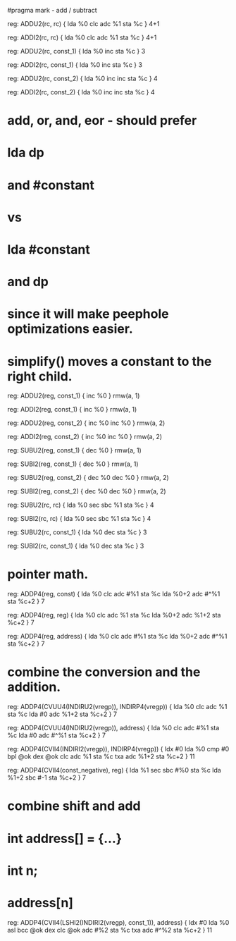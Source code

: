 #pragma mark - add / subtract

reg: ADDU2(rc, rc) {
    lda %0
    clc
    adc %1
    sta %c
} 4+1

reg: ADDI2(rc, rc) {
    lda %0
    clc
    adc %1
    sta %c
} 4+1


reg: ADDU2(rc, const_1) {
    lda %0
    inc
    sta %c
} 3

reg: ADDI2(rc, const_1) {
    lda %0
    inc
    sta %c
} 3

reg: ADDU2(rc, const_2) {
    lda %0
    inc
    inc
    sta %c
} 4

reg: ADDI2(rc, const_2) {
    lda %0
    inc
    inc
    sta %c
} 4

# add, or, and, eor - should prefer
# lda dp
# and #constant
# vs
# lda #constant
# and dp
# since it will make peephole optimizations easier.
# simplify() moves a constant to the right child.

reg: ADDU2(reg, const_1) {
    inc %0
} rmw(a, 1)

reg: ADDI2(reg, const_1) {
    inc %0
} rmw(a, 1)

reg: ADDU2(reg, const_2) {
    inc %0
    inc %0
} rmw(a, 2)

reg: ADDI2(reg, const_2) {
    inc %0
    inc %0
} rmw(a, 2)

reg: SUBU2(reg, const_1) {
    dec %0
} rmw(a, 1)

reg: SUBI2(reg, const_1) {
    dec %0
} rmw(a, 1)

reg: SUBU2(reg, const_2) {
    dec %0
    dec %0
} rmw(a, 2)

reg: SUBI2(reg, const_2) {
    dec %0
    dec %0
} rmw(a, 2)


reg: SUBU2(rc, rc) {
    lda %0
    sec
    sbc %1
    sta %c
} 4

reg: SUBI2(rc, rc) {
    lda %0
    sec
    sbc %1
    sta %c
} 4

reg: SUBU2(rc, const_1) {
    lda %0
    dec
    sta %c
} 3

reg: SUBI2(rc, const_1) {
    lda %0
    dec
    sta %c
} 3



# pointer math.


reg: ADDP4(reg, const) {
    lda %0
    clc
    adc #%1
    sta %c
    lda %0+2
    adc #^%1
    sta %c+2
} 7

reg: ADDP4(reg, reg) {
    lda %0
    clc
    adc %1
    sta %c
    lda %0+2
    adc %1+2
    sta %c+2
} 7


reg: ADDP4(reg, address) {
    lda %0
    clc
    adc #%1
    sta %c
    lda %0+2
    adc #^%1
    sta %c+2
} 7


# combine the conversion and the addition.
reg: ADDP4(CVUU4(INDIRU2(vregp)), INDIRP4(vregp)) {
    lda %0
    clc
    adc %1
    sta %c
    lda #0
    adc %1+2
    sta %c+2
} 7

reg: ADDP4(CVUU4(INDIRU2(vregp)), address) {
    lda %0
    clc
    adc #%1
    sta %c
    lda #0
    adc #^%1
    sta %c+2
} 7


reg: ADDP4(CVII4(INDIRI2(vregp)), INDIRP4(vregp)) {
    ldx #0
    lda %0
    cmp #0
    bpl @ok
    dex
@ok
    clc
    adc %1
    sta %c
    txa
    adc %1+2
    sta %c+2
} 11



reg: ADDP4(CVII4(const_negative), reg) {
    lda %1
    sec
    sbc #%0
    sta %c
    lda %1+2
    sbc #-1
    sta %c+2
} 7


# combine shift and add
# int address[] = {...}
# int n;
# address[n]
reg: ADDP4(CVII4(LSHI2(INDIRI2(vregp), const_1)), address) {
    ldx #0
    lda %0
    asl
    bcc @ok
    dex
    clc
@ok
    adc #%2
    sta %c
    txa
    adc #^%2
    sta %c+2
} 11
